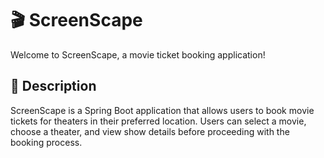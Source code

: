 # 🎬 ScreenScape
Welcome to ScreenScape, a movie ticket booking application!

## 📝 Description
ScreenScape is a Spring Boot application that allows users to book movie tickets for theaters in their preferred location.
Users can select a movie, choose a theater, and view show details before proceeding with the booking process.

